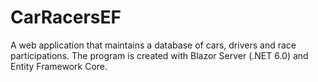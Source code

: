 # CarRacersEF
A web application that maintains a database of cars, drivers and race participations. The program is created with Blazor Server (.NET 6.0) and Entity Framework Core.

